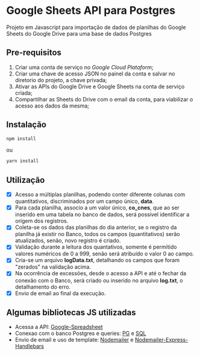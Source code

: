 # Google Sheets API para Postgres

Projeto em Javascript para importação de dados de planilhas do Google Sheets do Google Drive para uma base de dados Postgres

## Pre-requisitos

1. Criar uma conta de serviço no _Google Cloud Plataform_;
1. Criar uma chave de acesso JSON no painel da conta e salvar no diretorio do projeto, a chave privada;
1. Ativar as APIs do Google Drive e Google Sheets na conta de serviço criada;
1. Compartilhar as Sheets do Drive com o email da conta, para viabilizar o acesso aos dados da mesma;

## Instalação

```bash
npm install
```

ou

```bash
yarn install
```

## Utilização

- [x] Acesso a múltiplas planilhas, podendo conter diferente colunas com quantitativos, discriminados por um campo único, **data**.
- [x] Para cada planilha, associo a um valor único, **co_cnes**, que ao ser inserido em uma tabela no banco de dados, será possivel identificar a origem dos registros.
- [x] Coleta-se os dados das planilhas do dia anterior, se o registro da planilha já existir no Banco, todos os campos (quantitativos) serão atualizados, senão, novo registro é criado.
- [x] Validação durante a leitura dos quantativos, somente é permitido valores numéricos de 0 a 999, senão será atribuído o valor 0 ao campo.
- [x] Cria-se um arquivo **logData.txt**, detalhando os campos que foram "zerados" na validação acima.
- [x] Na ocorrência de excessões, desde o acesso a API e até o fechar da conexão com o Banco, será criado ou inserido no arquivo **log.txt**, o detalhamento do erro.
- [x] Envio de email ao final da execução.

## Algumas bibliotecas JS utilizadas

- Acessa a API: [Google-Spreadsheet](https://www.npmjs.com/package/google-spreadsheet)
- Conexao com o banco Postgres e queries: [PG](https://www.npmjs.com/package/pg) e [SQL](https://www.npmjs.com/package/sql)
- Envio de email e uso de template: [Nodemailer](https://www.npmjs.com/package/nodemailer) e [Nodemailer-Express-Handlebars](https://www.npmjs.com/package/nodemailer-express-handlebars)
